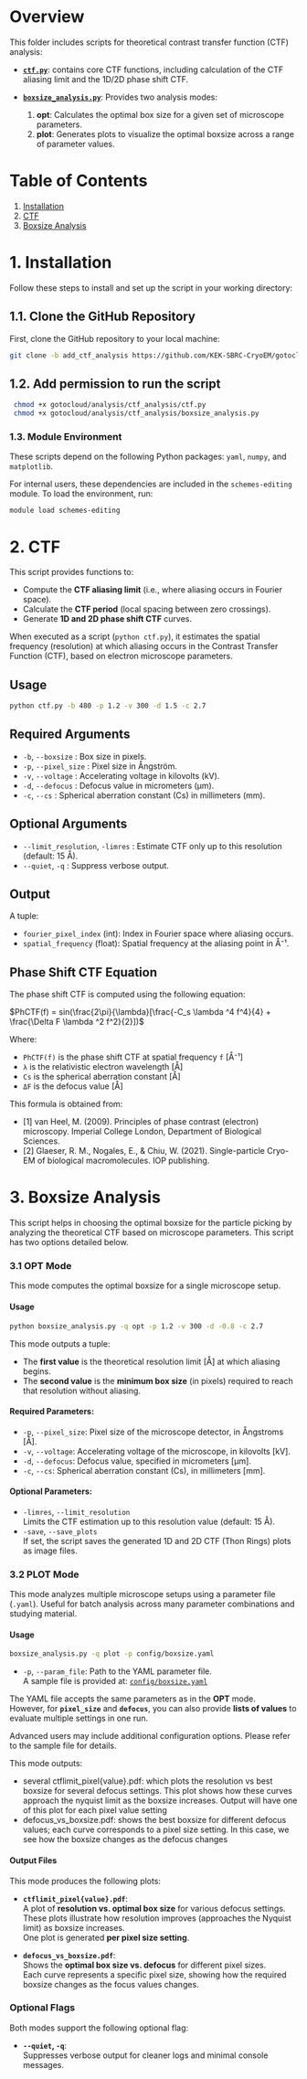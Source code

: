 # Overview

This folder includes scripts for theoretical contrast transfer function (CTF) analysis:

- **[`ctf.py`](./ctf.py)**: contains core CTF functions, including calculation of the CTF aliasing limit and the 1D/2D phase shift CTF.

- **[`boxsize_analysis.py`](./boxsize_analysis.py)**: Provides two analysis modes:  
  1. **opt**: Calculates the optimal box size for a given set of microscope parameters.  
  2. **plot**: Generates plots to visualize the optimal boxsize across a range of parameter values.


# Table of Contents
1. [Installation](#1-installation)
2. [CTF](#2-ctf)  
3. [Boxsize Analysis](#2-boxsize-analysis)  

# 1. Installation

Follow these steps to install and set up the script in your working directory:

## 1.1. Clone the GitHub Repository

First, clone the GitHub repository to your local machine:

```bash
git clone -b add_ctf_analysis https://github.com/KEK-SBRC-CryoEM/gotocloud.git
```

## 1.2. Add permission to run the script
```bash
 chmod +x gotocloud/analysis/ctf_analysis/ctf.py
 chmod +x gotocloud/analysis/ctf_analysis/boxsize_analysis.py
 ```

### 1.3. Module Environment

These scripts depend on the following Python packages: `yaml`, `numpy`, and `matplotlib`.

For internal users, these dependencies are included in the `schemes-editing` module. To load the environment, run:

```
module load schemes-editing
```

# 2. CTF

This script provides functions to:

- Compute the **CTF aliasing limit** (i.e., where aliasing occurs in Fourier space).
- Calculate the **CTF period** (local spacing between zero crossings).
- Generate **1D and 2D phase shift CTF** curves.

When executed as a script (`python ctf.py`), it estimates the spatial frequency (resolution) at which aliasing occurs in the Contrast Transfer Function (CTF), based on electron microscope parameters.

## Usage

```bash
python ctf.py -b 480 -p 1.2 -v 300 -d 1.5 -c 2.7
```

## Required Arguments

- `-b`, `--boxsize`           : Box size in pixels.
- `-p`, `--pixel_size`        : Pixel size in Ångström.
- `-v`, `--voltage`           : Accelerating voltage in kilovolts (kV).
- `-d`, `--defocus`           : Defocus value in micrometers (µm).
- `-c`, `--cs`                : Spherical aberration constant (Cs) in millimeters (mm).

## Optional Arguments

- `--limit_resolution`, `-limres` : Estimate CTF only up to this resolution (default: 15 Å).
- `--quiet`, `-q`                  : Suppress verbose output.

## Output
A tuple:
- `fourier_pixel_index` (int): Index in Fourier space where aliasing occurs.
- `spatial_frequency` (float): Spatial frequency at the aliasing point in Å⁻¹.

## Phase Shift CTF Equation

The phase shift CTF is computed using the following equation:

$PhCTF(f) = sin(\frac{2\pi}{\lambda}[\frac{-C_s \lambda ^4 f^4}{4} + \frac{\Delta F \lambda ^2 f^2}{2}])$

Where:

- `PhCTF(f)` is the phase shift CTF at spatial frequency `f` [Å⁻¹]
- `λ` is the relativistic electron wavelength [Å]
- `Cs` is the spherical aberration constant [Å]
- `ΔF` is the defocus value [Å]

This formula is obtained from:
- [1] van Heel, M. (2009). Principles of phase contrast (electron) microscopy. Imperial College London, Department of Biological Sciences.
- [2] Glaeser, R. M., Nogales, E., & Chiu, W. (2021). Single-particle Cryo-EM of biological macromolecules. IOP publishing.

# 3. Boxsize Analysis
This script helps in choosing the optimal boxsize for the particle picking by analyzing the theoretical CTF based on microscope parameters. This script has two options detailed below.

### 3.1 OPT Mode
This mode computes the optimal boxsize for a single microscope setup.

#### Usage
```bash
python boxsize_analysis.py -q opt -p 1.2 -v 300 -d -0.8 -c 2.7
```

This mode outputs a tuple:

- The **first value** is the theoretical resolution limit [Å] at which aliasing begins.
- The **second value** is the **minimum box size** (in pixels) required to reach that resolution without aliasing.

#### Required Parameters:
- `-p`, `--pixel_size`: Pixel size of the microscope detector, in Ångstroms [Å].
- `-v`, `--voltage`: Accelerating voltage of the microscope, in kilovolts [kV].
- `-d`, `--defocus`: Defocus value, specified in micrometers [µm].
- `-c`, `--cs`: Spherical aberration constant (Cs), in millimeters [mm].

#### Optional Parameters:
- `-limres`, `--limit_resolution`  
  Limits the CTF estimation up to this resolution value (default: 15 Å).
- `-save`, `--save_plots`  
  If set, the script saves the generated 1D and 2D CTF (Thon Rings) plots as image files.

### 3.2 PLOT Mode
This mode analyzes multiple microscope setups using a parameter file (`.yaml`). Useful for batch analysis across many parameter combinations and studying material.

#### Usage
```bash
boxsize_analysis.py -q plot -p config/boxsize.yaml 
```

- `-p`, `--param_file`: Path to the YAML parameter file.  
  A sample file is provided at: [`config/boxsize.yaml`](config/boxsize.yaml)

The YAML file accepts the same parameters as in the **OPT** mode.  
However, for **`pixel_size`** and **`defocus`**, you can also provide **lists of values** to evaluate multiple settings in one run.

Advanced users may include additional configuration options. Please refer to the sample file for details.

This mode outputs:
- several ctflimit_pixel{value}.pdf: which plots the resolution vs best boxsize for several defocus settings. This plot shows how these curves approach the nyquist limit as the boxsize increases. Output will have one of this plot for each pixel value setting
- defocus_vs_boxsize.pdf: shows the best boxsize for different defocus values; each curve corresponds to a pixel size setting. In this case, we see how the boxsize changes as the defocus changes 

#### Output Files

This mode produces the following plots:

- **`ctflimit_pixel{value}.pdf`**:  
  A plot of **resolution vs. optimal box size** for various defocus settings.  
  These plots illustrate how resolution improves (approaches the Nyquist limit) as boxsize increases.  
  One plot is generated **per pixel size setting**.

- **`defocus_vs_boxsize.pdf`**:  
  Shows the **optimal box size vs. defocus** for different pixel sizes.  
  Each curve represents a specific pixel size, showing how the required boxsize changes as the focus values changes.


### Optional Flags
Both modes support the following optional flag:
- **`--quiet`, `-q`**:  
  Suppresses verbose output for cleaner logs and minimal console messages.
